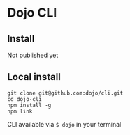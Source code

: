# Dojo CLI

## Install
Not published yet

## Local install

```
git clone git@github.com:dojo/cli.git
cd dojo-cli
npm install -g
npm link
```

CLI available via `$ dojo` in your terminal
